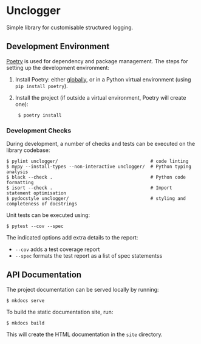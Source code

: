 Unclogger
=========

Simple library for customisable structured logging.


## Development Environment

[Poetry](https://python-poetry.org) is used for dependency and package management. The steps for setting up the development environment:

1. Install Poetry: either [globally](https://python-poetry.org/docs/#installation), or in a Python virtual environment (using `pip install poetry`).

3. Install the project (if outside a virtual environment, Poetry will create one):

        $ poetry install


### Development Checks

During development, a number of checks and tests can be executed on the library codebase:

```shell
$ pylint unclogger/                                  # code linting
$ mypy --install-types --non-interactive unclogger/  # Python typing analysis
$ black --check .                                    # Python code formatting
$ isort --check .                                    # Import statement optimisation
$ pydocstyle unclogger/                              # styling and completeness of docstrings  
```

Unit tests can be executed using:

```shell
$ pytest --cov --spec
```

The indicated options add extra details to the report:

* `--cov` adds a test coverage report
* `--spec` formats the test report as a list of spec statementss


## API Documentation

The project documentation can be served locally by running:

```shell
$ mkdocs serve
```

To build the static documentation site, run:

```shell
$ mkdocs build
```

This will create the HTML documentation in the `site` directory.
